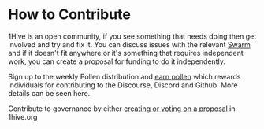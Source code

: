 # How to Contribute

1Hive is an open community, if you see something that needs doing then get involved and try and fix it. You can discuss issues with the relevant [Swarm](../../community/swarms/) and if it doesn't fit anywhere or it's something that requires independent work, you can create a proposal for funding to do it independently.

Sign up to the weekly Pollen distribution and [earn pollen](earn-pollen.md) which rewards individuals for contributing to the Discourse, Discord and Github. More details can be seen here.

Contribute to governance by either [creating or voting on a proposal ](../../projects/honey-pot/conviction-voting.md)in 1hive.org

